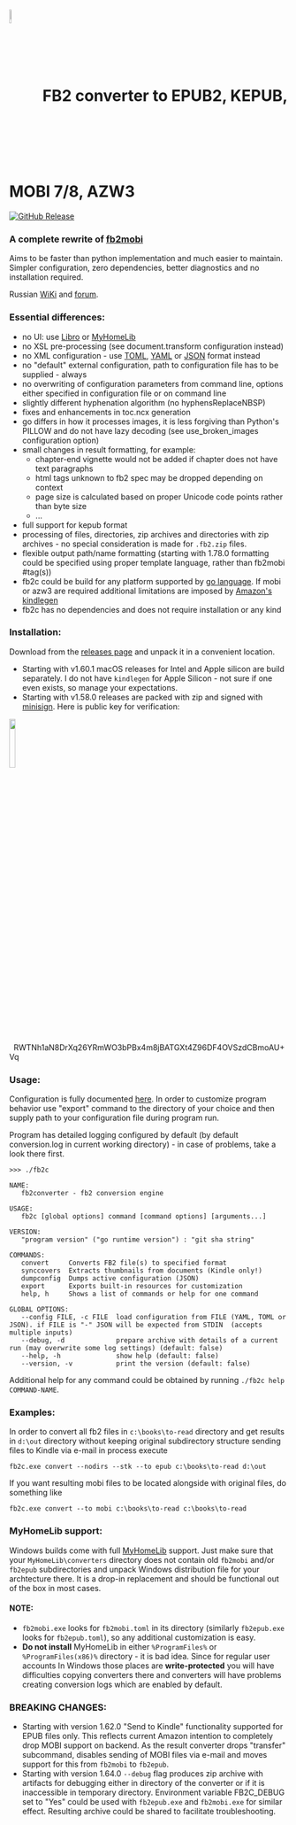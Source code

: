 ﻿<h1>
    <img src="docs/books.svg" style="vertical-align:middle; width:8%" align="absmiddle"/>
    <span style="vertical-align:middle;">&nbsp;&nbsp;FB2 converter to EPUB2, KEPUB, MOBI 7/8, AZW3</span>
</h1>

[![GitHub Release](https://img.shields.io/github/release/rupor-github/fb2converter.svg)](https://github.com/rupor-github/fb2converter/releases)

### A complete rewrite of [fb2mobi](https://github.com/rupor-github/fb2mobi)
Aims to be faster than python implementation and much easier to maintain. Simpler configuration, zero dependencies, better diagnostics and no installation required.

Russian [WiKi](https://github.com/rupor-github/fb2converter/wiki/fb2converter) and [forum](https://4pda.ru/forum/index.php?showtopic=942250).

### Essential differences:

- no UI: use [Libro](https://github.com/dnkorpushov/libro) or [MyHomeLib](https://github.com/OleksiyPenkov/myhomelib)
- no XSL pre-processing (see document.transform configuration instead)
- no XML configuration - use [TOML](https://github.com/toml-lang/toml), [YAML](https://yaml.org/) or [JSON](https://www.json.org/) format instead
- no "default" external configuration, path to configuration file has to be supplied - always
- no overwriting of configuration parameters from command line, options either specified in configuration file or on command line
- slightly different hyphenation algorithm (no hyphensReplaceNBSP)
- fixes and enhancements in toc.ncx generation
- go differs in how it processes images, it is less forgiving than Python's PILLOW and do not have lazy decoding (see use_broken_images configuration option)
- small changes in result formatting, for example:
  - chapter-end vignette would not be added if chapter does not have text paragraphs
  - html tags unknown to fb2 spec may be dropped depending on context
  - page size is calculated based on proper Unicode code points rather than byte size
  - ...
- full support for kepub format
- processing of files, directories, zip archives and directories with zip archives - no special consideration is made for `.fb2.zip` files.
- flexible output path/name formatting (starting with 1.78.0 formatting could be specified using proper template language, rather than fb2mobi #tag(s))
- fb2c could be build for any platform supported by [go language](https://golang.org/doc/install). If mobi or azw3 are required additional limitations are imposed by [Amazon's kindlegen](https://www.amazon.com/gp/feature.html?ie=UTF8&docId=1000765211)
- fb2c has no dependencies and does not require installation or any kind

### Installation:

Download from the [releases page](https://github.com/rupor-github/fb2converter/releases) and unpack it in a convenient location.

* Starting with v1.60.1 macOS releases for Intel and Apple silicon are build separately. I do not have `kindlegen` for Apple Silicon - not sure if one even exists, so manage your expectations.
* Starting with v1.58.0 releases are packed with zip and signed with [minisign](https://jedisct1.github.io/minisign/). Here is public key for verification:

<p>
    <img src="docs/build_key.svg" style="vertical-align:middle; width:15%" align="absmiddle"/>
    <span style="vertical-align:middle;">&nbsp;&nbsp;RWTNh1aN8DrXq26YRmWO3bPBx4m8jBATGXt4Z96DF4OVSzdCBmoAU+Vq</span>
</p>

### Usage:

Configuration is fully documented [here](https://github.com/rupor-github/fb2converter/blob/master/static/configuration.toml).
In order to customize program behavior use "export" command to the directory of your choice and then supply path to your configuration file during program run.

Program has detailed logging configured by default (by default conversion.log in current working directory) - in case of problems, take a look there first.

```
>>> ./fb2c

NAME:
   fb2converter - fb2 conversion engine

USAGE:
   fb2c [global options] command [command options] [arguments...]

VERSION:
   "program version" ("go runtime version") : "git sha string"

COMMANDS:
   convert     Converts FB2 file(s) to specified format
   synccovers  Extracts thumbnails from documents (Kindle only!)
   dumpconfig  Dumps active configuration (JSON)
   export      Exports built-in resources for customization
   help, h     Shows a list of commands or help for one command

GLOBAL OPTIONS:
   --config FILE, -c FILE  load configuration from FILE (YAML, TOML or JSON). if FILE is "-" JSON will be expected from STDIN  (accepts multiple inputs)
   --debug, -d             prepare archive with details of a current run (may overwrite some log settings) (default: false)
   --help, -h              show help (default: false)
   --version, -v           print the version (default: false)
```

Additional help for any command could be obtained by running `./fb2c help COMMAND-NAME`.

### Examples:

In order to convert all fb2 files in `c:\books\to-read` directory and get results in `d:\out` directory without keeping original subdirectory structure
sending files to Kindle via e-mail in process execute

   `fb2c.exe convert --nodirs --stk --to epub c:\books\to-read d:\out`

If you want resulting mobi files to be located alongside with original files, do something like

   `fb2c.exe convert --to mobi c:\books\to-read c:\books\to-read`

### MyHomeLib support:

Windows builds come with full [MyHomeLib](https://github.com/OleksiyPenkov/myhomelib) support. Just make sure that your `MyHomeLib\converters` directory does not contain old
`fb2mobi` and/or `fb2epub` subdirectories and unpack Windows distribution file for your archtecture there. It is a drop-in replacement and should be functional out of the box in most cases. 

#### NOTE:
* `fb2mobi.exe` looks for `fb2mobi.toml` in its directory (similarly `fb2epub.exe` looks for `fb2epub.toml`), so any additional customization is easy.
* __Do not install__ MyHomeLib in either `%ProgramFiles%` or `%ProgramFiles(x86)%` directory - it is bad idea. Since for regular user accounts In Windows those places are __write-protected__ you will have difficulties copying converters there and converters will have problems creating conversion logs which are enabled by default.

### BREAKING CHANGES:

* Starting with version 1.62.0 "Send to Kindle" functionality supported for EPUB files only. This reflects current Amazon intention to completely drop MOBI support on backend. As the result converter drops "transfer" subcommand, disables sending of MOBI files via e-mail and moves support for this from `fb2mobi` to `fb2epub`.
* Starting with version 1.64.0 `--debug` flag produces zip archive with artifacts for debugging either in directory of the converter or if it is inaccessible in temporary directory. Environment variable FB2C_DEBUG set to "Yes" could be used with `fb2epub.exe` and `fb2mobi.exe` for similar effect. Resulting archive could be shared to facilitate troubleshooting.


